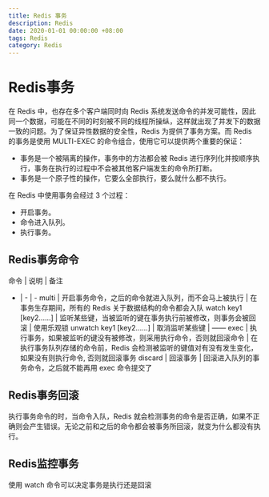 ```yaml
---
title: Redis 事务
description: Redis
date: 2020-01-01 00:00:00 +08:00
tags: Redis
category: Redis
---
```


# Redis事务

在 Redis 中，也存在多个客户端同时向 Redis 系统发送命令的并发可能性，因此同一个数据，可能在不同的时刻被不同的线程所操纵，这样就出现了并发下的数据一致的问题。为了保证异性数据的安全性，Redis 为提供了事务方案。而 Redis 的事务是使用 MULTI-EXEC 的命令组合，使用它可以提供两个重要的保证：
- 事务是一个被隔离的操作，事务中的方法都会被 Redis 进行序列化并按顺序执行，事务在执行的过程中不会被其他客户端发生的命令所打断。
- 事务是一个原子性的操作，它要么全部执行，要么就什么都不执行。

在 Redis 中使用事务会经过 3 个过程：
- 开启事务。
- 命令进入队列。
- 执行事务。

## Redis事务命令

命令 | 说明 | 备注
- | - | -
multi | 开启事务命令，之后的命令就进入队列，而不会马上被执行 | 在事务生存期间，所有的 Redis 关于数据结构的命令都会入队
watch key1 [key2......] | 监听某些键，当被监听的键在事务执行前被修改，则事务会被回滚 | 使用乐观锁
unwatch key1 [key2......]  | 取消监听某些键 | ——
exec | 执行事务，如果被监听的键没有被修改，则采用执行命令，否则就回滚命令 | 在执行事务队列存储的命令前，Redis 会检测被监听的键值对有没有发生变化，如果没有则执行命令, 否则就回滚事务
discard | 回滚事务 | 回滚进入队列的事务命令，之后就不能再用 exec 命令提交了

## Redis事务回滚
执行事务命令的时，当命令入队，Redis 就会检测事务的命令是否正确，如果不正确则会产生错误。无论之前和之后的命令都会被事务所回滚，就变为什么都没有执行。


## Redis监控事务
使用 watch 命令可以决定事务是执行还是回滚
